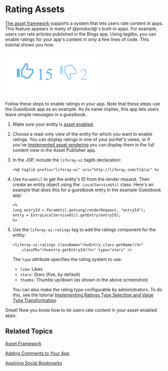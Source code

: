 # Rating Assets [](id=rating-assets)

[The asset framework](/develop/tutorials/-/knowledge_base/7-1/asset-framework) 
supports a system that lets users rate content in apps. This feature appears in 
many of @product@'s built-in apps. For example, users can rate articles 
published in the Blogs app. Using taglibs, you can enable ratings for your app's 
content in only a few lines of code. This tutorial shows you how. 

![Figure 1: Ratings let users quickly provide feedback on content.](../../../images/social-ratings-thumbs.png)

Follow these steps to enable ratings in your app. Note that these steps use the 
Guestbook app as an example. As its name implies, this app lets users leave 
simple messages in a guestbook. 

1.  Make sure your entity is 
    [asset enabled](/develop/tutorials/-/knowledge_base/7-1/asset-framework). 

2.  Choose a read-only view of the entity for which you want to enable ratings. 
    You can display ratings in one of your portlet's views, or if you've 
    [implemented asset rendering](/develop/tutorials/-/knowledge_base/7-1/rendering-an-asset) 
    you can display them in the full content view in the Asset Publisher app. 

3.  In the JSP, include the `liferay-ui` taglib declaration:

        <%@ taglib prefix="liferay-ui" uri="http://liferay.com/tld/ui" %>

4.  Use `ParamUtil` to get the entity's ID from the render request. Then create
    an entity object using the `-LocalServiceUtil` class. Here's an example that 
    does this for a guestbook entry in the example Guestbook app:

        <%
        long entryId = ParamUtil.getLong(renderRequest, "entryId");
        entry = EntryLocalServiceUtil.getEntry(entryId);
        %>

5.  Use the `liferay-ui:ratings` tag to add the ratings component for the 
    entity: 

        <liferay-ui:ratings className="<%=Entry.class.getName()%>"
            classPK="<%=entry.getEntryId()%>" type="stars" />

    The `type` attribute specifies the rating system to use: 

    - `like`: Likes
    - `stars`: Stars (five, by default)
    - `thumbs`: Thumbs up/down (as shown in the above screenshot)

    You can also make the rating type configurable by administrators. To do 
    this, see the tutorial 
    [Implementing Ratings Type Selection and Value Type Transformation](/develop/tutorials/-/knowledge_base/7-1/ratings). 

Great! Now you know how to let users rate content in your asset-enabled apps. 

## Related Topics [](id=related-topics)

[Asset Framework](/develop/tutorials/-/knowledge_base/7-1/asset-framework)

[Adding Comments to Your App](/develop/tutorials/-/knowledge_base/7-1/adding-comments-to-your-app)

[Applying Social Bookmarks](/develop/tutorials/-/knowledge_base/7-1/applying-social-bookmarks)
